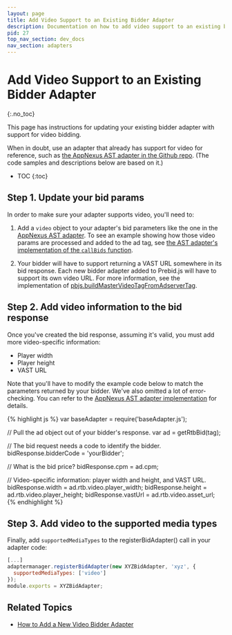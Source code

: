 ```yaml
---
layout: page
title: Add Video Support to an Existing Bidder Adapter
description: Documentation on how to add video support to an existing bidder adapter
pid: 27
top_nav_section: dev_docs
nav_section: adapters
---
```


<div class="bs-docs-section" markdown="1">

# Add Video Support to an Existing Bidder Adapter
{:.no_toc}

This page has instructions for updating your existing bidder adapter with support for  video bidding.

When in doubt, use an adapter that already has support for video for reference, such as [the AppNexus AST adapter in the Github repo](https://github.com/prebid/Prebid.js/blob/master/modules/appnexusAstBidAdapter.js).  (The code samples and descriptions below are based on it.)

* TOC
{:toc}

## Step 1. Update your bid params

In order to make sure your adapter supports video, you'll need to:

1. Add a `video` object to your adapter's bid parameters like the one in the [AppNexus AST adapter]({{site.baseurl}}/dev-docs/bidders.html#appnexusAst).  To see an example showing how those video params are processed and added to the ad tag, see [the AST adapter's implementation of the `callBids` function](https://github.com/prebid/Prebid.js/blob/master/modules/appnexusAstBidAdapter.js).

2. Your bidder will have to support returning a VAST URL somewhere in its bid response.  Each new bidder adapter added to Prebid.js will have to support its own video URL.  For more information, see the implementation of [pbjs.buildMasterVideoTagFromAdserverTag](https://github.com/prebid/Prebid.js/blob/master/src/prebid.js#L656).

## Step 2. Add video information to the bid response

Once you've created the bid response, assuming it's valid, you must add more video-specific information:

+ Player width
+ Player height
+ VAST URL

Note that you'll have to modify the example code below to match the parameters returned by your bidder.  We've also omitted a lot of error-checking.  You can refer to the [AppNexus AST adapter implementation](https://github.com/prebid/Prebid.js/blob/master/modules/appnexusAstBidAdapter.js) for details.

{% highlight js %}
var baseAdapter = require('baseAdapter.js');

// Pull the ad object out of your bidder's response.
var ad = getRtbBid(tag);

// The bid request needs a code to identify the bidder.
bidResponse.bidderCode = 'yourBidder';

// What is the bid price?
bidResponse.cpm = ad.cpm;

// Video-specific information: player width and height, and VAST URL.
bidResponse.width   = ad.rtb.video.player_width;
bidResponse.height  = ad.rtb.video.player_height;
bidResponse.vastUrl = ad.rtb.video.asset_url;
{% endhighlight %}

<a name="register-bid-response-bid-manager" />

## Step 3. Add video to the supported media types

Finally, add `supportedMediaTypes` to the registerBidAdapter() call in your adapter code:

```javascript
[...]
adaptermanager.registerBidAdapter(new XYZBidAdapter, 'xyz', {
  supportedMediaTypes: ['video']
});
module.exports = XYZBidAdapter;
```

## Related Topics

+ [How to Add a New Video Bidder Adapter]({{site.baseurl}}/dev-docs/how-to-add-a-new-video-bidder-adaptor.html)

</div>
